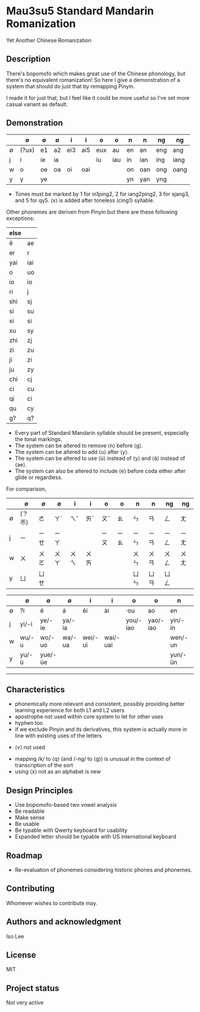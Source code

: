# Mau3su5 Standard Mandarin Romanization

Yet Another Chinese Romanization

## Description

There's bopomofo which makes great use of the Chinese phonology, but there's no equivalent romanization! So here I give a demonstration of a system that should do just that by remapping Pinyin.

I made it for just that, but I feel like it could be more useful so I've set more casual variant as default.

## Demonstration

|  | ∅ | ∅ | ∅ | i | i | o | o | n | n | ng | ng |
| - | - | - | - | - | - | - | - | - | - | - | - |
| ∅ | (?ux) | e1 | a2 | ei3 | ai5 | eux | au | en | an | eng | ang |
| j | i | ie | ia | | | iu | iau | in | ian | ing | iang |
| w | o | oe | oa | oi | oai | | | on | oan | ong | oang |
| y | y | ye | | | | | | yn | yan | yng | |

* Tones must be marked by 1 for in1ping2, 2 for iang2ping2, 3 for sjang3, and 5 for qy5. ⟨x⟩ is added after toneless (cing1) syllable.

Other phonemes are deriven from Pinyin but there are these following exceptions:

| else | |
| - | - |
| ê | ae |
| er | r |
| yai | iai |
| o | uo |
| io | io |
| ri | j |
| shi | sj |
| si | su |
| xi | si |
| xu | sy |
| zhi | zj |
| zi | zu |
| ji | zi |
| ju | zy |
| chi | cj |
| ci | cu |
| qi | ci |
| qu | cy |
| g? | q? |

* Every part of Standard Mandarin syllable should be present, especially the tonal markings.
* The system can be altered to remove ⟨n⟩ before ⟨g⟩.
* The system can be altered to add ⟨u⟩ after ⟨y⟩.
* The system can be altered to use ⟨ü⟩ instead of ⟨y⟩ and ⟨ä⟩ instead of ⟨ae⟩.
* The system can also be altered to include ⟨e⟩ before coda either after glide or regardless.

For comparison,

|  | ∅ | ∅ | ∅ | i | i | o | o | n | n | ng | ng |
| - | - | - | - | - | - | - | - | - | - | - | - |
| ∅ | (˙?ㄭ) | ㄜ | ㄚˊ | ㄟˇ | ㄞˋ | ㄡˉ | ㄠ | ㄣ | ㄢ | ㄥ | ㄤ |
| j | ㄧ | ㄧㄝ | ㄧㄚ | | | ㄧㄡ | ㄧㄠ | ㄧㄣ | ㄧㄢ | ㄧㄥ | ㄧㄤ |
| w | ㄨ | ㄨㄛ | ㄨㄚ | ㄨㄟ | ㄨㄞ | | | ㄨㄣ | ㄨㄢ | ㄨㄥ | ㄨㄤ |
| y | ㄩ | ㄩㄝ | | | | | | ㄩㄣ | ㄩㄢ | ㄩㄥ | |

|  | ∅ | ∅ | ∅ | i | i | o | o | n | n | ng | ng |
| - | - | - | - | - | - | - | - | - | - | - | - |
| ∅ | ?i | ē | á | ěi | ài | ·ou | ao | en | an | eng | ang |
| j | yi/-i | ye/-ie | ya/-ia | | | you/-iao | yao/-iao | yin/-in | yan/-ian | ying/-ing | yang/-iang |
| w | wu/-u | wo/-uo | wa/-ua | wei/-ui | wai/-uai | | | wen/-un | wan/-uan | weng/-ong | wang/-uang |
| y | yu/-ü | yue/-üe | | | | | | yun/-ün | yuan/-üan | yong/-iong | |

***

## Characteristics
+ phonemically more relevant and consistent, possibly providing better learning experience for both L1 and L2 users
+ apostrophe not used within core system to let for other uses
+ hyphen too
+ if we exclude Pinyin and its derivatives, this system is actually more in line with existing uses of the letters

* ⟨v⟩ not used

- mapping /k/ to ⟨q⟩ (and /-ng/ to ⟨g⟩) is unusual in the context of transcription of the sort
- using ⟨x⟩ not as an alphabet is new

## Design Principles
* Use bopomofo-based two vowel analysis 
* Be readable
* Make sense
* Be usable
* Be typable with Qwerty keyboard for usability
* Expanded letter should be typable with US international keyboard

## Roadmap
+ Re-evaluation of phonemes considering historic phones and phonemes.

## Contributing
Whomever wishes to contribute may.

## Authors and acknowledgment
Iso Lee

## License
MIT

## Project status
Not very active
